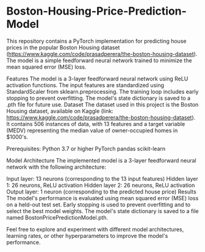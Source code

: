 # Boston-Housing-Price-Prediction-Model
This repository contains a PyTorch implementation for predicting house prices in the popular Boston Housing dataset (https://www.kaggle.com/code/prasadperera/the-boston-housing-dataset). The model is a simple feedforward neural network trained to minimize the mean squared error (MSE) loss.

Features
The model is a 3-layer feedforward neural network using ReLU activation functions.
The input features are standardized using StandardScaler from sklearn.preprocessing.
The training loop includes early stopping to prevent overfitting.
The model's state dictionary is saved to a .pth file for future use.
Dataset
The dataset used in this project is the Boston Housing dataset, available on Kaggle (link: https://www.kaggle.com/code/prasadperera/the-boston-housing-dataset). It contains 506 instances of data, with 13 features and a target variable (MEDV) representing the median value of owner-occupied homes in $1000's.

Prerequisites:
  Python 3.7 or higher
  PyTorch
  pandas
  scikit-learn
  
 
Model Architecture
  The implemented model is a 3-layer feedforward neural network with the following architecture:

  Input layer: 13 neurons (corresponding to the 13 input features)
  Hidden layer 1: 26 neurons, ReLU activation
  Hidden layer 2: 26 neurons, ReLU activation
  Output layer: 1 neuron (corresponding to the predicted house price)
  Results
  The model's performance is evaluated using mean squared error (MSE) loss on a held-out test set. Early stopping is used to prevent overfitting and to select the best model weights. The model's state dictionary is saved to a file named BostonPricePredictionModel.pth.

  Feel free to explore and experiment with different model architectures, learning rates, or other hyperparameters to improve the model's performance.
